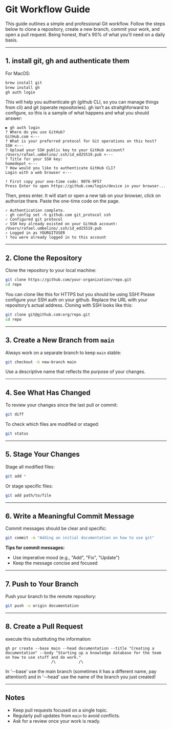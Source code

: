 # Git Workflow Guide

This guide outlines a simple and professional Git workflow. Follow the steps below to clone a repository, create a new branch, commit your work, and open a pull request.
Being honest, that's 90% of what you'll need on a daily basis.

---

## 1. install git, gh and authenticate them

For MacOS:
```bash
brew install git
brew install gh
gh auth login
```

This will help you authenticate gh (github CLI, so you can manage things from cli) and git (operate repositories).
gh isn't as straitghforward to configure, so this is a sample of what happens and what you should answer:

```
▶ gh auth login
? Where do you use GitHub? 
GitHub.com <---
? What is your preferred protocol for Git operations on this host? 
SSH <---
? Upload your SSH public key to your GitHub account? 
/Users/rafael.umbelino/.ssh/id_ed25519.pub <---
? Title for your SSH key: 
homedepot <---
? How would you like to authenticate GitHub CLI? 
Login with a web browser <---

! First copy your one-time code: 9076-9F57
Press Enter to open https://github.com/login/device in your browser...
```

Then, press enter. It will start or open a new tab on your browser, click on authorize there. Paste the one-time code on the page.

```
✓ Authentication complete.
- gh config set -h github.com git_protocol ssh
✓ Configured git protocol
✓ SSH key already existed on your GitHub account: /Users/rafael.umbelino/.ssh/id_ed25519.pub
✓ Logged in as YOURGITUSER
! You were already logged in to this account
```

---

## 2. Clone the Repository

Clone the repository to your local machine:

```bash
git clone https://github.com/your-organization/repo.git
cd repo
```

You can clone like this for HTTPS but you should be using SSH! Please configure your SSH auth on your github.
Replace the URL with your repository’s actual address. Cloning with SSH looks like this:

```bash
git clone git@github.com:org/repo.git
cd repo
```

---

## 3. Create a New Branch from `main`

Always work on a separate branch to keep `main` stable:

```bash
git checkout -b new-branch main
```

Use a descriptive name that reflects the purpose of your changes.

---

## 4. See What Has Changed

To review your changes since the last pull or commit:

```bash
git diff
```

To check which files are modified or staged:

```bash
git status
```

---

## 5. Stage Your Changes

Stage all modified files:

```bash
git add *
```

Or stage specific files:

```bash
git add path/to/file
```

---

## 6. Write a Meaningful Commit Message

Commit messages should be clear and specific:

```bash
git commit -m "Adding an initial documentation on how to use git"
```

**Tips for commit messages:**
- Use imperative mood (e.g., "Add", "Fix", "Update")
- Keep the message concise and focused

---

## 7. Push to Your Branch

Push your branch to the remote repository:

```bash
git push -u origin documentation
```

---

## 8. Create a Pull Request

execute this substituting the information:

```
gh pr create --base main --head documentation --title "Creating a documentation" --body "Starting up a knowledge database for the team on how to use stuff and do work."
                    /\          /\
```
In '--base' use the main branch (sometimes it has a different name, pay attention!) and in '--head' use the name of the branch you just created! 

---

## Notes

- Keep pull requests focused on a single topic.
- Regularly pull updates from `main` to avoid conflicts.
- Ask for a review once your work is ready.